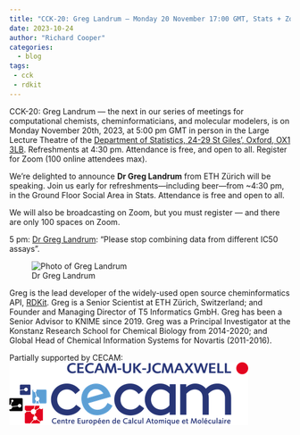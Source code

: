 ```yaml
---
title: "CCK-20: Greg Landrum – Monday 20 November 17:00 GMT, Stats + Zoom"
date: 2023-10-24
author: "Richard Cooper"
categories:
  - blog
tags:
 - cck
 - rdkit
---
```


CCK-20: Greg Landrum — the next in our series of meetings for computational chemists, 
cheminformaticians, and molecular modelers, is on Monday November 20th, 2023, at 
5:00 pm GMT in person in the Large Lecture Theatre of the [Department of Statistics, 24-29 St Giles’, Oxford, OX1 3LB](https://maps.ox.ac.uk/bd821e30-d8ba-11eb-a363-059e537832a1/search/projects/23/5da6eb323ac1ce0077dc7521). Refreshments at 4:30 pm. Attendance is free, and 
open to all. Register for Zoom (100 online attendees max).

We’re delighted to announce **Dr Greg Landrum** from ETH Zürich will be speaking. 
Join us early for refreshments—including beer—from ~4:30 pm, in the Ground Floor Social Area in Stats. 
Attendance is free and open to all.

We will also be broadcasting on Zoom, but you must register — and there are only 100 spaces on Zoom.

5 pm: [Dr Greg Landrum](https://www.linkedin.com/in/greg-landrum-2764221/): “Please stop combining data from different IC50 assays”.

<figure style="width: 300px" class="align-right">
  <img src="{{ site.url }}{{ site.baseurl }}/assets/images/greg.jpeg" alt="Photo of Greg Landrum">
  <figcaption>Dr Greg Landrum</figcaption>
</figure> 

Greg is the lead developer of the widely-used open source cheminformatics API, [RDKit](https://rdkit.org/). Greg is a Senior 
Scientist at ETH Zürich, Switzerland; and Founder and Managing Director of T5 Informatics GmbH. Greg 
has been a Senior Advisor to KNIME since 2019. Greg was a Principal Investigator at the Konstanz Research
School for Chemical Biology from 2014-2020; and Global Head of Chemical Information Systems for 
Novartis (2011-2016).

Partially supported by CECAM:
![CECAM logo](/assets/images/CECAM_UK_JCMAXWELL-2023-11-10-13_47_13.png)



